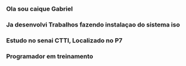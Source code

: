 ### Ola sou caique Gabriel

### Ja desenvolvi Trabalhos fazendo instalaçao do sistema iso

### Estudo no senai CTTI, Localizado no P7

### Programador em treinamento
